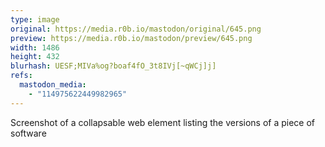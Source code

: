 ```yaml
---
type: image
original: https://media.r0b.io/mastodon/original/645.png
preview: https://media.r0b.io/mastodon/preview/645.png
width: 1486
height: 432
blurhash: UESF;MIVa%og?boaf4fO_3t8IVj[~qWCj]j]
refs:
  mastodon_media:
    - "114975622449982965"
---
```


Screenshot of a collapsable web element listing the versions of a piece of software
